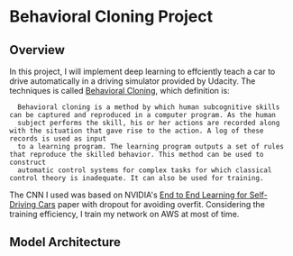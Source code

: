 # **Behavioral Cloning Project**

## Overview

In this project, I will implement deep learning to effciently teach a car to drive automatically in a driving simulator provided by Udacity.
The techniques is called [Behavioral Cloning](https://link.springer.com/content/pdf/10.1007%2F978-1-4899-7687-1_69.pdf), which definition is:

      Behavioral cloning is a method by which human subcognitive skills can be captured and reproduced in a computer program. As the human
      subject performs the skill, his or her actions are recorded along with the situation that gave rise to the action. A log of these records is used as input
      to a learning program. The learning program outputs a set of rules that reproduce the skilled behavior. This method can be used to construct
      automatic control systems for complex tasks for which classical control theory is inadequate. It can also be used for training.

The CNN I used was based on NVIDIA's [End to End Learning for Self-Driving Cars](https://arxiv.org/pdf/1604.07316v1.pdf) paper with dropout for avoiding overfit. 
Considering the training efficiency, I train my network on AWS at most of time.

## Model Architecture
